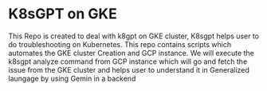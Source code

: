 # K8sGPT on GKE
This Repo is created to deal with k8gpt on GKE cluster, K8sgpt helps user to do troubleshooting on Kubernetes. This repo contains scripts which automates the GKE cluster Creation and GCP instance. We will execute the k8sgpt analyze command from GCP instance which will go and fetch the issue from the GKE cluster and helps user to understand it in Generalized laungage by using Gemin in a backend
